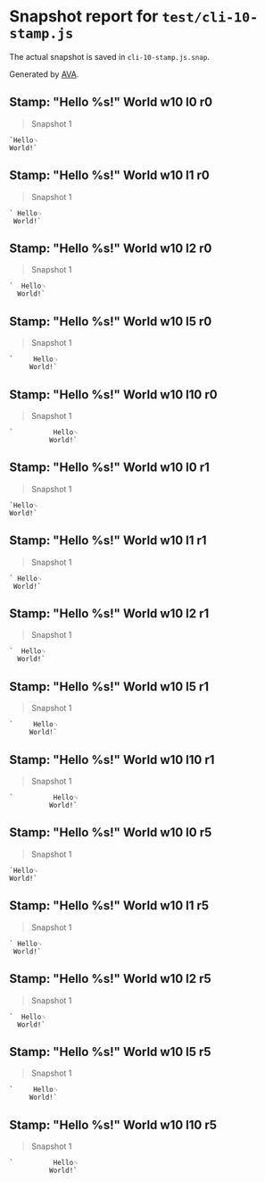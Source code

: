 # Snapshot report for `test/cli-10-stamp.js`

The actual snapshot is saved in `cli-10-stamp.js.snap`.

Generated by [AVA](https://avajs.dev).

## Stamp: "Hello %s!" World w10 l0 r0

> Snapshot 1

    `Hello␊
    World!`

## Stamp: "Hello %s!" World w10 l1 r0

> Snapshot 1

    ` Hello␊
     World!`

## Stamp: "Hello %s!" World w10 l2 r0

> Snapshot 1

    `  Hello␊
      World!`

## Stamp: "Hello %s!" World w10 l5 r0

> Snapshot 1

    `     Hello␊
         World!`

## Stamp: "Hello %s!" World w10 l10 r0

> Snapshot 1

    `          Hello␊
              World!`

## Stamp: "Hello %s!" World w10 l0 r1

> Snapshot 1

    `Hello␊
    World!`

## Stamp: "Hello %s!" World w10 l1 r1

> Snapshot 1

    ` Hello␊
     World!`

## Stamp: "Hello %s!" World w10 l2 r1

> Snapshot 1

    `  Hello␊
      World!`

## Stamp: "Hello %s!" World w10 l5 r1

> Snapshot 1

    `     Hello␊
         World!`

## Stamp: "Hello %s!" World w10 l10 r1

> Snapshot 1

    `          Hello␊
              World!`

## Stamp: "Hello %s!" World w10 l0 r5

> Snapshot 1

    `Hello␊
    World!`

## Stamp: "Hello %s!" World w10 l1 r5

> Snapshot 1

    ` Hello␊
     World!`

## Stamp: "Hello %s!" World w10 l2 r5

> Snapshot 1

    `  Hello␊
      World!`

## Stamp: "Hello %s!" World w10 l5 r5

> Snapshot 1

    `     Hello␊
         World!`

## Stamp: "Hello %s!" World w10 l10 r5

> Snapshot 1

    `          Hello␊
              World!`
